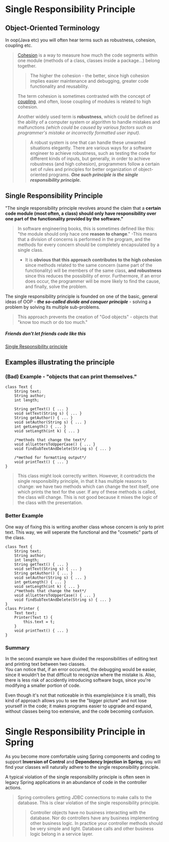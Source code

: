 # Single Responsibility Principle

## Object-Oriented Terminology

In oop(Java etc) you will often hear terms such as robustness, cohesion, coupling etc.

> [Cohesion](https://en.wikipedia.org/wiki/Cohesion_%28computer_science%29) is a way to measure how much the code segments within one module (methods of a class, classes inside a package...) belong together.
>
> > The higher the cohesion - the better, since high cohesion implies easier maintenance and debugging, greater code functionality and reusability.
>
> The term cohesion is sometimes contrasted with the concept of [coupling](<(https://en.wikipedia.org/wiki/Coupling_%28computer_programming%29)>), and often, loose coupling of modules is related to high cohesion.
>
> Another widely used term is **robustness**, which could be defined as the ability of a computer system or algorithm to handle mistakes and malfunctions _(which could be caused by various factors such as programmer's mistake or incorrectly formatted user input)._
>
> > A robust system is one that can handle these unwanted situations elegantly. There are various ways for a software engineer to achieve robustness, such as testing the code for different kinds of inputs, but generally, in order to achieve robustness (and high cohesion), programmers follow a certain set of rules and principles for better organization of object-oriented programs. **_One such principle is the single responsibility principle._**

## Single Responsibility Principle

"The single responsibility principle revolves around the claim that a **certain code module (most often, a class) should only have responsibility over one part of the functionality provided by the software."**

> In software engineering books, this is sometimes defined like this: "the module should only hace one **reason to change**."
> -This means that a division of concerns is performed in the program, and the methods for every concern should be completely encapsulated by a single class.
>
> - It is **obvious that this approach contributes to the high cohesion** since methods related to the same concern (same part of the functionality) will be members of the same class, **and robustness** since this reduces the possibility of error.
>   Furthermore, if an error does occur, the programmer will be more likely to find the cause, and finally, solve the problem.

The single responsibility principle is founded on one of the basic, general ideas of OOP - **_the so-called divide and conquer principle_** - solving a problem by solving its multiple sub-problems.

> This approach prevents the creation of "God objects" - objects that "know too much or do too much."

##### Friends don't let friends code like this

[Single Responsibility principle](https://springframework.guru/wp-content/uploads/2015/04/srp1.jpg)

## Examples illustrating the principle

### (Bad) Example - "objects that can print themselves."

    class Text {
        String text;
        String author;
        int length;

        String getText() { ... }
        void setText(String s) { ... }
        String getAuthor() { ... }
        void setAuthor(String s) { ... }
        int getLength() { ... }
        void setLength(int k) { ... }

        /*methods that change the text*/
        void allLettersToUpperCase() { ... }
        void findSubTextAndDelete(String s) { ... }

        /*method for formatting output*/
        void printText() { ... }
    }

> This class might look correctly written. However, it contradicts the single responsibility principle, in that it has multiple reasons to change: we have two methods which can change the text itself, one which prints the text for the user. If any of these methods is called, the class will change. This is not good because it mixes the logic of the class with the presentation.

### Better Example

One way of fixing this is writing another class whose concern is only to print text. This way, we will seperate the functional and the "cosmetic" parts of the class.

    class Text {
        String text;
        String author;
        int length;
        String getText() { ... }
        void setText(String s) { ... }
        String getAuthor() { ... }
        void setAuthor(String s) { ... }
        int getLength() { ... }
        void setLength(int k) { ... }
        /*methods that change the text*/
        void allLettersToUpperCase() { ... }
        void findSubTextAndDelete(String s) { ... }
    }
    class Printer {
        Text text;
        Printer(Text t) {
            this.text = t;
        }
        void printText() { ... }
    }

### Summary

In the second example we have divided the responsibilities of editing text and printing text between two classes.  
You can notice that, if an error occurred, the debugging would be easier, since it wouldn't be that difficult to recognize where the mistake is. Also, there is less risk of accidently introducing software bugs, since you're modifying a smaller portion of code.

Even though it's not that noticeable in this example(since it is small), this kind of approach allows you to see the "bigger picture" and not lose yourself in the code; it makes programs easier to upgrade and expand, without classes being too extensive, and the code becoming confusion.

# Single Responsibility Principle in Spring

As you become more comfortable using Spring components and coding to support **Inversion of Control** and **Dependency Injection in Spring**, you will find your classes will naturally adhere to the single responsibility principle.

A typical violation of the single responsibility principle is often seen in legacy Spring applications in an abundance of code in the controller actions.

> Spring controllers getting JDBC connections to make calls to the database. This is clear violation of the single responsibility principle.
>
> > Controller objects have no business interacting with the database. Nor do controllers have any business implementing other business logic. In practice your controller methods should be very simple and light. Database calls and other business logic belong in a service layer.
